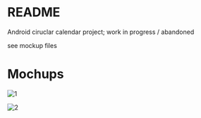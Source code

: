 # README

Android ciruclar calendar project; work in progress / abandoned

see mockup files

# Mochups
![1](https://raw.githubusercontent.com/tomkretzschmar/circular/master/Circular_Mockup0.3.png)

![2](https://raw.githubusercontent.com/tomkretzschmar/circular/master/Circular_Mockup0.2.png)
